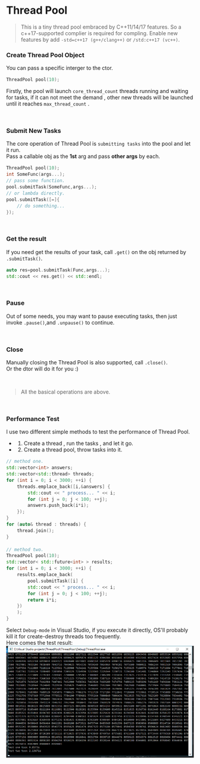 # Thread Pool

> This is a tiny thread pool embraced by C++11/14/17 features. So a c++17-supported complier is required for compling. Enable new features by add `-std=c++17 (g++/clang++)` or `/std:c++17 (vc++)`.

### Create Thread Pool Object
You can pass a specific interger to the ctor.
```cpp
ThreadPool pool(10);
```
Firstly, the pool will launch `core_thread_count` threads running and waiting for tasks, if it can not meet the demand , other new threads will be launched until it reaches `max_thread_count`  .

<br>

### Submit New Tasks
The core operation of Thread Pool is `submitting tasks` into the pool and let it run.<br>
Pass a callable obj as the **1st** arg and pass **other args** by each.<br>
```cpp
ThreadPool pool(10);
int SomeFunc(args...);
// pass some function.
pool.submitTask(SomeFunc,args...);
// or lambda directly.
pool.submitTask([=]{
    // do something...
});
```

<br>

### Get the result
If you need get the results of your task, call `.get()` on the obj returned by `.submitTask()`.<br>
```cpp
auto res=pool.submitTask(Func,args...);
std::cout << res.get() << std::endl;
```

<br>

### Pause
Out of some needs, you may want to pause executing tasks, then just invoke `.pause()`,and `.unpause()` to continue.

<br>

### Close
Manually closing the Thread Pool is also supported, call `.close()`.<br>
Or the dtor will do it for you :)

<br>

> All the basical operations are above.

<br>

### Performance Test
I use two different simple methods to test the performance of Thread Pool.<br>
- 1. Create a thread , run the tasks , and let it go.
- 2. Create a thread pool, throw tasks into it.

```cpp
// method one.
std::vector<int> answers;
std::vector<std::thread> threads;
for (int i = 0; i < 3000; ++i) {
	threads.emplace_back([i,&answers] {
		std::cout << " process... " << i;
		for (int j = 0; j < 100; ++j);
		answers.push_back(i*i);
	});
}
for (auto& thread : threads) {
	thread.join();
}

// method two.
ThreadPool pool(10);
std::vector< std::future<int> > results;
for (int i = 0; i < 3000; ++i) {
	results.emplace_back(
		pool.submitTask([i] {
		std::cout << " process... " << i;
		for (int j = 0; j < 100; ++j);
		return i*i;
	})
	);
}
```
Select `Debug-mode` in Visual Studio, if you execute it directly, OS'll probably kill it for create-destroy threads too frequently.<br>
Here comes the test result:<br>
![test_result](https://github.com/SimonCqk/ThreadPool/blob/master/performance_test.png?raw=true)
